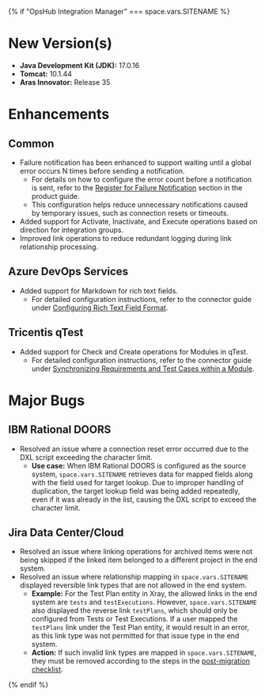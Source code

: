{% if "OpsHub Integration Manager" === space.vars.SITENAME %}
# New Version(s)
- **Java Development Kit (JDK):** 17.0.16
- **Tomcat:** 10.1.44
- **Aras Innovator:** Release 35

# Enhancements

## Common
- Failure notification has been enhanced to support waiting until a global error occurs N times before sending a notification.  
  - For details on how to configure the error count before a notification is sent, refer to the [Register for Failure Notification](../help-center/troubleshooting/configure-post-failure-notification.md#register-for-failure-notification) section in the product guide.  
  - This configuration helps reduce unnecessary notifications caused by temporary issues, such as connection resets or timeouts.
- Added support for Activate, Inactivate, and Execute operations based on direction for integration groups.
- Improved link operations to reduce redundant logging during link relationship processing.

## Azure DevOps Services
- Added support for Markdown for rich text fields.  
  - For detailed configuration instructions, refer to the connector guide under [Configuring Rich Text Field Format](../connectors/team-foundation-server.md#configuring-rich-text-field-format-for-write-operations).

## Tricentis qTest
- Added support for Check and Create operations for Modules in qTest.  
  - For detailed configuration instructions, refer to the connector guide under [Synchronizing Requirements and Test Cases within a Module](../connectors/tricentis-qTest.md#requirement-and-test-case).

# Major Bugs

## IBM Rational DOORS
- Resolved an issue where a connection reset error occurred due to the DXL script exceeding the character limit.  
  - **Use case:** When IBM Rational DOORS is configured as the source system, <code class="expression">space.vars.SITENAME</code> retrieves data for mapped fields along with the field used for target lookup. Due to improper handling of duplication, the target lookup field was being added repeatedly, even if it was already in the list, causing the DXL script to exceed the character limit.

## Jira Data Center/Cloud
- Resolved an issue where linking operations for archived items were not being skipped if the linked item belonged to a different project in the end system.
- Resolved an issue where relationship mapping in <code class="expression">space.vars.SITENAME</code> displayed reversible link types that are not allowed in the end system.  
  - **Example:** For the Test Plan entity in Xray, the allowed links in the end system are `tests` and `testExecutions`. However, <code class="expression">space.vars.SITENAME</code> also displayed the reverse link `testPlans`, which should only be configured from Tests or Test Executions. If a user mapped the `testPlans` link under the Test Plan entity, it would result in an error, as this link type was not permitted for that issue type in the end system.  
  - **Action:** If such invalid link types are mapped in <code class="expression">space.vars.SITENAME</code>, they must be removed according to the steps in the [post-migration checklist](../manage/upgrade/post-migration-checklist.md#update-relationship-mapping-for-jira).

{% endif %}